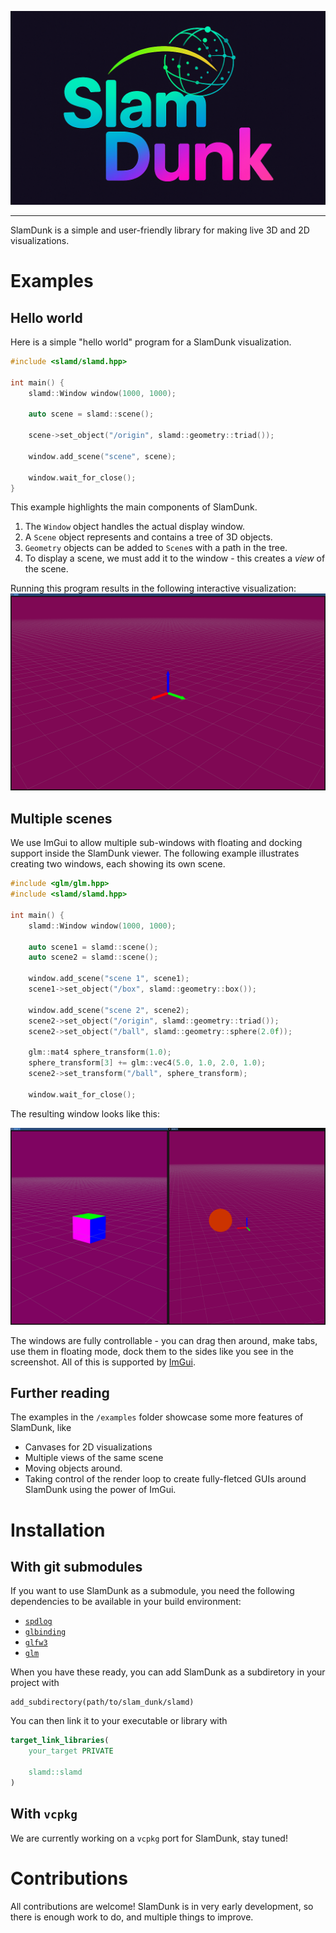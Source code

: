![](./images/logo.png)

---

SlamDunk is a simple and user-friendly library for making live 3D and 2D visualizations.

# Examples

## Hello world

Here is a simple "hello world" program for a SlamDunk visualization.

```c++
#include <slamd/slamd.hpp>

int main() {
    slamd::Window window(1000, 1000);

    auto scene = slamd::scene();

    scene->set_object("/origin", slamd::geometry::triad());

    window.add_scene("scene", scene);

    window.wait_for_close();
}
```

This example highlights the main components of SlamDunk.

1. The `Window` object handles the actual display window.
2. A `Scene` object represents and contains a tree of 3D objects.
3. `Geometry` objects can be added to `Scene`s with a path in the tree.
4. To display a scene, we must add it to the window - this creates a _view_ of the scene.

Running this program results in the following interactive visualization:
![](./images/hello_world.png)

## Multiple scenes

We use ImGui to allow multiple sub-windows with floating and docking support inside the SlamDunk viewer. The following example illustrates creating two windows, each showing its own scene.

```c++
#include <glm/glm.hpp>
#include <slamd/slamd.hpp>

int main() {
    slamd::Window window(1000, 1000);

    auto scene1 = slamd::scene();
    auto scene2 = slamd::scene();

    window.add_scene("scene 1", scene1);
    scene1->set_object("/box", slamd::geometry::box());

    window.add_scene("scene 2", scene2);
    scene2->set_object("/origin", slamd::geometry::triad());
    scene2->set_object("/ball", slamd::geometry::sphere(2.0f));

    glm::mat4 sphere_transform(1.0);
    sphere_transform[3] += glm::vec4(5.0, 1.0, 2.0, 1.0);
    scene2->set_transform("/ball", sphere_transform);

    window.wait_for_close();

```

The resulting window looks like this:

![](./images/two_scenes.png)

The windows are fully controllable - you can drag then around, make tabs, use them in floating mode, dock them to the sides like you see in the screenshot. All of this is supported by [ImGui](https://github.com/ocornut/imgui).

## Further reading

The examples in the `/examples` folder showcase some more features of SlamDunk, like

- Canvases for 2D visualizations
- Multiple views of the same scene
- Moving objects around.
- Taking control of the render loop to create fully-fletced GUIs around SlamDunk using the power of ImGui.

# Installation

## With git submodules

If you want to use SlamDunk as a submodule, you need the following dependencies to be available in your build environment:

- [`spdlog`](https://github.com/gabime/spdlog)
- [`glbinding`](https://github.com/cginternals/glbinding)
- [`glfw3`](https://github.com/glfw/glfw)
- [`glm`](https://github.com/g-truc/glm)

When you have these ready, you can add SlamDunk as a subdiretory in your project with

```cmakelists
add_subdirectory(path/to/slam_dunk/slamd)

```

You can then link it to your executable or library with

```cmake
target_link_libraries(
    your_target PRIVATE

    slamd::slamd
)
```

## With `vcpkg`

We are currently working on a `vcpkg` port for SlamDunk, stay tuned!

# Contributions

All contributions are welcome! SlamDunk is in very early development, so there is enough work to do, and multiple things to improve.
